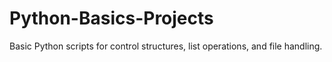 # Python-Basics-Projects
Basic Python scripts for control structures, list operations, and file handling.
